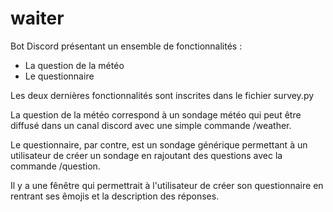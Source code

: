 # waiter
Bot Discord présentant un ensemble de fonctionnalités :

- La question de la météo 
- Le questionnaire

Les deux dernières fonctionnalités sont inscrites dans le fichier survey.py  

La question de la météo correspond à un sondage météo qui peut être diffusé dans un canal discord avec une simple commande /weather.

Le questionnaire, par contre, est un sondage générique permettant à un utilisateur de créer un sondage en rajoutant des questions avec la commande /question.

Il y a une fênêtre qui permettrait à l'utilisateur de créer son questionnaire en rentrant ses êmojis et la description des réponses.
